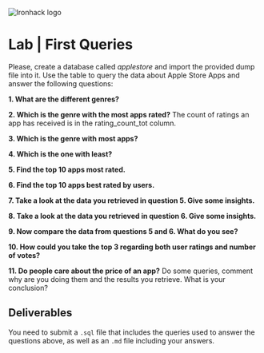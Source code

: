 ![Ironhack logo](https://i.imgur.com/1QgrNNw.png)

# Lab | First Queries

Please, create a database called *applestore* and import the provided dump file into it. Use the table to query the data about Apple Store Apps and answer the following questions: 

**1. What are the different genres?**

**2. Which is the genre with the most apps rated?**
The count of ratings an app has received is in the rating_count_tot column.

**3. Which is the genre with most apps?**

**4. Which is the one with least?**

**5. Find the top 10 apps most rated.**

**6. Find the top 10 apps best rated by users.**

**7. Take a look at the data you retrieved in question 5. Give some insights.**

**8. Take a look at the data you retrieved in question 6. Give some insights.**

**9. Now compare the data from questions 5 and 6. What do you see?**

**10. How could you take the top 3 regarding both user ratings and number of votes?**

**11. Do people care about the price of an app?** Do some queries, comment why are you doing them and the results you retrieve. What is your conclusion?


## Deliverables 
You need to submit a `.sql` file that includes the queries used to answer the questions above, as well as an `.md` file including your answers. 
